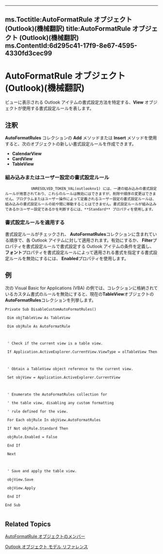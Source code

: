 

---
ms.Toctitle:AutoFormatRule オブジェクト (Outlook)(機械翻訳)
title:AutoFormatRule オブジェクト (Outlook)(機械翻訳)
ms.ContentId:6d295c41-17f9-8e67-4595-4330fd3cec99
---
# AutoFormatRule オブジェクト (Outlook)(機械翻訳)




ビューに表示される Outlook アイテムの書式設定方法を特定する、**View** オブジェクトが使用する書式設定ルールを表します。

## 注釈
**AutoFormatRules** コレクションの **Add** メソッドまたは **Insert** メソッドを使用すると、次のオブジェクトの新しい書式設定ルールを作成できます。

- **CalendarView**
- **CardView**
- **TableView**


### 組み込みまたはユーザー設定の書式設定ルール

                UNRESOLVED_TOKEN_VAL(outlooknv1) には、一連の組み込みの書式設定ルールが用意されており、これらのルールは無効にはできますが、削除や順序の変更はできません。プログラムまたはユーザー操作によって定義されるユーザー設定の書式設定ルールは、組み込みの書式設定ルールの前や間に移動することはできません。書式設定ルールが組み込みであるかユーザー設定であるかを判断するには、**Standard** プロパティを使用します。



### 書式設定ルールを適用する
書式設定ルールがチェックされ、 **AutoFormatRules**コレクションに含まれている順序で、各 Outlook アイテムに対して適用されます。有効にするか、 **Filter**プロパティを書式設定ルールで書式設定する Outlook アイテムの条件を定義し、**フォント**プロパティを書式設定ルールによって適用される書式を指定する書式設定ルールを無効にするには、 **Enabled**プロパティを使用します。





## 例
次の Visual Basic for Applications (VBA) の例では、コレクションに格納されているカスタム書式のルールを無効にすると、現在の**TableView**オブジェクトの**AutoFormatRules**コレクションを列挙します。

```vba
Private Sub DisableCustomAutoFormatRules() 
 
 Dim objTableView As TableView 
 
 Dim objRule As AutoFormatRule 
 
 
 
 ' Check if the current view is a table view. 
 
 If Application.ActiveExplorer.CurrentView.ViewType = olTableView Then 
 
 
 
 ' Obtain a TableView object reference to the current view. 
 
 Set objView = Application.ActiveExplorer.CurrentView 
 
 
 
 ' Enumerate the AutoFormatRules collection for 
 
 ' the table view, disabling any custom formatting 
 
 ' rule defined for the view. 
 
 For Each objRule In objView.AutoFormatRules 
 
 If Not objRule.Standard Then 
 
 objRule.Enabled = False 
 
 End If 
 
 Next 
 
 
 
 ' Save and apply the table view. 
 
 objView.Save 
 
 objView.Apply 
 
 End If 
 
End Sub 
 

```




## Related Topics

[AutoFormatRule オブジェクトのメンバー](753ada2b-f807-2085-e552-aed0b7cb4fc8.md)

[Outlook オブジェクト モデル リファレンス](73221b13-d8d8-99b8-3394-b95dbbfd5ddc.md)





